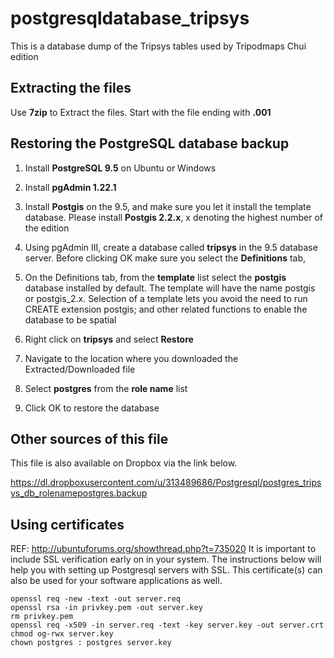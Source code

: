 # postgresqldatabase_tripsys
This is a database dump of the Tripsys tables used by Tripodmaps Chui edition


Extracting the files
-----------

Use <b>7zip</b> to Extract the files. Start with the file ending with <b>.001</b>


Restoring the PostgreSQL database backup
----------------------------------------
1. Install <b>PostgreSQL 9.5</b> on Ubuntu or Windows

2. Install <b>pgAdmin 1.22.1</b>

3. Install <b>Postgis</b> on the 9.5, and make sure you let it install the template database. Please install <b>Postgis 2.2.x</b>, x denoting the highest number of the edition

4. Using pgAdmin III, create a database called <b>tripsys</b> in the 9.5 database server. Before clicking OK make sure you select the <b>Definitions</b> tab,

5. On the Definitions tab, from the <b>template</b> list select the <b>postgis</b> database installed by default. The template will have the name postgis or postgis_2.x. Selection of a template lets you avoid the need to run CREATE extension postgis; and other related functions to enable the database to be spatial

6. Right click on <b>tripsys</b> and select <b>Restore</b>

7. Navigate to the location where you downloaded the Extracted/Downloaded file

9. Select <b>postgres</b> from the <b>role name</b> list

10. Click OK to restore the database


Other sources of this file
--------------------------
This file is also available on Dropbox via the link below.

https://dl.dropboxusercontent.com/u/313489686/Postgresql/postgres_tripsys_db_rolenamepostgres.backup


Using certificates
------------
REF: http://ubuntuforums.org/showthread.php?t=735020
It is important to include SSL verification early on in your system. The instructions below will help you with setting up Postgresql servers with SSL. This certificate(s) can also be used for your software applications as well.

    openssl req -new -text -out server.req
    openssl rsa -in privkey.pem -out server.key
    rm privkey.pem
    openssl req -x509 -in server.req -text -key server.key -out server.crt
    chmod og-rwx server.key
    chown postgres : postgres server.key



